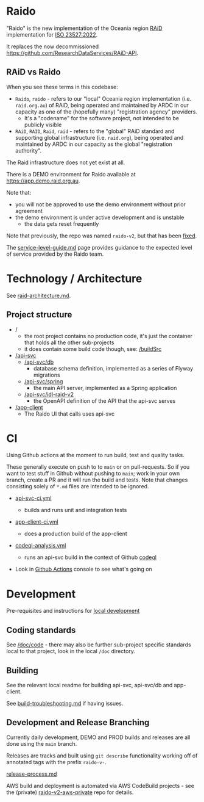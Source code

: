 # Raido

"Raido" is the new implementation of the Oceania region 
[RAiD](https://raid.org.au) implementation for 
[ISO 23527:2022](https://www.iso.org/standard/75931.html).

It replaces the now decommissioned 
https://github.com/ResearchDataServices/RAiD-API.


## RAiD vs Raido

When you see these terms in this codebase:
* `Raido`, `raido` - refers to our "local" Oceania region implementation
  (i.e. `raid.org.au`) of RAiD, being operated and maintained by ARDC in our 
  capacity as one of the (hopefully many) "registration agency" providers.
  * It's a "codename" for the software project, not intended to be publicly 
  visible
* `RAiD`, `RAID`, `Raid`, `raid` - refers to the "global" RAiD standard and 
  supporting global infrastructure (i.e. `raid.org`), being operated and 
  maintained by ARDC in our capacity as the global "registration authority".


The Raid infrastructure does not yet exist at all.

There is a DEMO environment for Raido available at 
https://app.demo.raid.org.au.

Note that:
* you will not be approved to use the demo environment without prior agreement
* the demo environment is under active development and is unstable 
  * the data gets reset frequently  

Note that previously, the repo was named `raido-v2`, but that has been 
[fixed](https://github.com/au-research/raido/issues/4). 

The [service-level-guide.md](/doc/service-level-guide.md) page provides guidance
to the expected level of service provided by the Raido team.


# Technology / Architecture

See [raid-architecture.md](./doc/architecture/raid-architecture.md).

## Project structure

* /
  * the root project contains no production code, it's just the container that
  holds all the other sub-projects
  * it does contain some build code though, 
  see: [/buildSrc](./buildSrc)
* [/api-svc](/api-svc)
  * [/api-svc/db](/api-svc/db)
    * database schema definition, implemented as a series of Flyway migrations
  * [/api-svc/spring](/api-svc/spring) 
    * the main API server, implemented as a Spring application
  * [/api-svc/idl-raid-v2](./api-svc/idl-raid-v2/src/readme.md)
    * the OpenAPI definition of the API that the api-svc serves
* [/app-client](/app-client)
  * The Raido UI that calls uses api-svc 


# CI

Using Github actions at the moment to run build, test and quality tasks.

These generally execute on push to to `main` or on pull-requests.
So if you want to test stuff in Github without pushing to `main`;
  work in your own branch, create a PR and it will run the build and tests.
Note that changes consisting solely of `*.md` files are intended to be ignored.

* [api-svc-ci.yml](.github/workflows/api-svc-ci.yml)
  * builds and runs unit and integration tests
* [app-client-ci.yml](.github/workflows/app-client-ci.yml)
  * does a production build of the app-client
* [codeql-analysis.yml](.github/workflows/codeql-analysis.yml)
  * runs an api-svc build in the context of Github 
  [codeql](https://github.com/github/codeql-action)

* Look in [Github Actions](https://github.com/au-research/raido/actions)
  console to see what's going on


# Development 

Pre-requisites and instructions for 
[local development](./doc/local-development.md) 

 
## Coding standards

See [/doc/code](./doc/code/readme.md) - there may also be further sub-project 
specific standards local to that project, look in the local `/doc` directory.


## Building

See the relevant local readme for building api-svc, api-svc/db and app-client.

See [build-troubleshooting.md](/doc/build-troubleshooting.md) if
having issues.


## Development and Release Branching

Currently daily development, DEMO and PROD builds and releases are all done 
using the `main` branch.

Releases are tracks and built using `git describe` functionality working off
of annotated tags with the prefix `raido-v-`.

[release-process.md](./doc/release-process.md)

AWS build and deployment is automated via AWS CodeBuild projects - see the 
(private) [raido-v2-aws-private](https://github.com/au-research/raido-v2-aws-private) 
repo for details.

